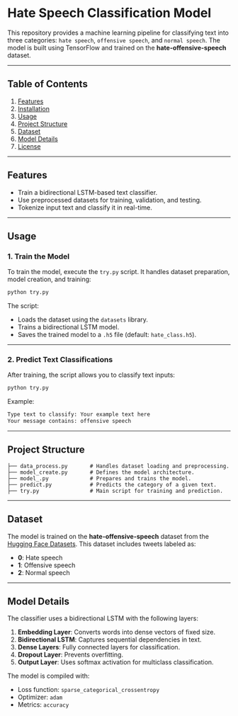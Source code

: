 
# Hate Speech Classification Model

This repository provides a machine learning pipeline for classifying text into three categories: `hate speech`, `offensive speech`, and `normal speech`. The model is built using TensorFlow and trained on the **hate-offensive-speech** dataset.

---

## Table of Contents
1. [Features](#features)
2. [Installation](#installation)
3. [Usage](#usage)
4. [Project Structure](#project-structure)
5. [Dataset](#dataset)
6. [Model Details](#model-details)
7. [License](#license)

---

## Features
- Train a bidirectional LSTM-based text classifier.
- Use preprocessed datasets for training, validation, and testing.
- Tokenize input text and classify it in real-time.

---

## Usage

### 1. Train the Model
To train the model, execute the `try.py` script. It handles dataset preparation, model creation, and training:
```bash
python try.py
```

The script:
- Loads the dataset using the `datasets` library.
- Trains a bidirectional LSTM model.
- Saves the trained model to a `.h5` file (default: `hate_class.h5`).

---

### 2. Predict Text Classifications
After training, the script allows you to classify text inputs:
```bash
python try.py
```

Example:
```bash
Type text to classify: Your example text here
Your message contains: offensive speech
```

---

## Project Structure
```plaintext
├── data_process.py       # Handles dataset loading and preprocessing.
├── model_create.py       # Defines the model architecture.
├── model_.py             # Prepares and trains the model.
├── predict.py            # Predicts the category of a given text.
├── try.py                # Main script for training and prediction.
```

---

## Dataset
The model is trained on the **hate-offensive-speech** dataset from the [Hugging Face Datasets](https://huggingface.co/datasets). This dataset includes tweets labeled as:
- **0**: Hate speech
- **1**: Offensive speech
- **2**: Normal speech

---

## Model Details
The classifier uses a bidirectional LSTM with the following layers:
1. **Embedding Layer**: Converts words into dense vectors of fixed size.
2. **Bidirectional LSTM**: Captures sequential dependencies in text.
3. **Dense Layers**: Fully connected layers for classification.
4. **Dropout Layer**: Prevents overfitting.
5. **Output Layer**: Uses softmax activation for multiclass classification.

The model is compiled with:
- Loss function: `sparse_categorical_crossentropy`
- Optimizer: `adam`
- Metrics: `accuracy`

